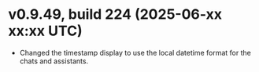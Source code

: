# v0.9.49, build 224 (2025-06-xx xx:xx UTC)
- Changed the timestamp display to use the local datetime format for the chats and assistants.